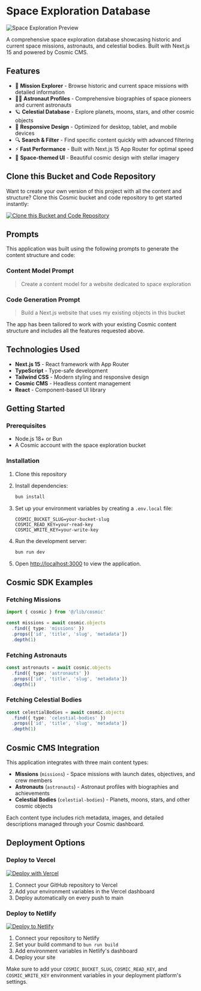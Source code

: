 # Space Exploration Database

![Space Exploration Preview](https://imgix.cosmicjs.com/290d9db0-77cb-11f0-a051-23c10f41277a-photo-1446776653964-20c1d3a81b06-1755037489099.jpg?w=1200&h=300&fit=crop&auto=format,compress)

A comprehensive space exploration database showcasing historic and current space missions, astronauts, and celestial bodies. Built with Next.js 15 and powered by Cosmic CMS.

## Features

- 🚀 **Mission Explorer** - Browse historic and current space missions with detailed information
- 👨‍🚀 **Astronaut Profiles** - Comprehensive biographies of space pioneers and current astronauts  
- 🪐 **Celestial Database** - Explore planets, moons, stars, and other cosmic objects
- 📱 **Responsive Design** - Optimized for desktop, tablet, and mobile devices
- 🔍 **Search & Filter** - Find specific content quickly with advanced filtering
- ⚡ **Fast Performance** - Built with Next.js 15 App Router for optimal speed
- 🎨 **Space-themed UI** - Beautiful cosmic design with stellar imagery

## Clone this Bucket and Code Repository

Want to create your own version of this project with all the content and structure? Clone this Cosmic bucket and code repository to get started instantly:

[![Clone this Bucket and Code Repository](https://img.shields.io/badge/Clone%20this%20Bucket-29abe2?style=for-the-badge&logo=cosmic&logoColor=white)](https://app.cosmic-staging.com/projects/new?clone_bucket=685983090c5f30f5a7412536&clone_repository=689bc01fefcf4b47c154db75)

## Prompts

This application was built using the following prompts to generate the content structure and code:

### Content Model Prompt

> Create a content model for a website dedicated to space exploration

### Code Generation Prompt

> Build a Next.js website that uses my existing objects in this bucket

The app has been tailored to work with your existing Cosmic content structure and includes all the features requested above.

## Technologies Used

- **Next.js 15** - React framework with App Router
- **TypeScript** - Type-safe development
- **Tailwind CSS** - Modern styling and responsive design
- **Cosmic CMS** - Headless content management
- **React** - Component-based UI library

## Getting Started

### Prerequisites

- Node.js 18+ or Bun
- A Cosmic account with the space exploration bucket

### Installation

1. Clone this repository
2. Install dependencies:
   ```bash
   bun install
   ```

3. Set up your environment variables by creating a `.env.local` file:
   ```env
   COSMIC_BUCKET_SLUG=your-bucket-slug
   COSMIC_READ_KEY=your-read-key
   COSMIC_WRITE_KEY=your-write-key
   ```

4. Run the development server:
   ```bash
   bun run dev
   ```

5. Open [http://localhost:3000](http://localhost:3000) to view the application.

## Cosmic SDK Examples

### Fetching Missions
```typescript
import { cosmic } from '@/lib/cosmic'

const missions = await cosmic.objects
  .find({ type: 'missions' })
  .props(['id', 'title', 'slug', 'metadata'])
  .depth(1)
```

### Fetching Astronauts
```typescript
const astronauts = await cosmic.objects
  .find({ type: 'astronauts' })
  .props(['id', 'title', 'slug', 'metadata'])
  .depth(1)
```

### Fetching Celestial Bodies
```typescript
const celestialBodies = await cosmic.objects
  .find({ type: 'celestial-bodies' })
  .props(['id', 'title', 'slug', 'metadata'])
  .depth(1)
```

## Cosmic CMS Integration

This application integrates with three main content types:

- **Missions** (`missions`) - Space missions with launch dates, objectives, and crew members
- **Astronauts** (`astronauts`) - Astronaut profiles with biographies and achievements  
- **Celestial Bodies** (`celestial-bodies`) - Planets, moons, stars, and other cosmic objects

Each content type includes rich metadata, images, and detailed descriptions managed through your Cosmic dashboard.

## Deployment Options

### Deploy to Vercel

[![Deploy with Vercel](https://vercel.com/button)](https://vercel.com/new/clone)

1. Connect your GitHub repository to Vercel
2. Add your environment variables in the Vercel dashboard
3. Deploy automatically on every push to main

### Deploy to Netlify

[![Deploy to Netlify](https://www.netlify.com/img/deploy/button.svg)](https://app.netlify.com/start/deploy)

1. Connect your repository to Netlify
2. Set your build command to `bun run build`
3. Add environment variables in Netlify's dashboard
4. Deploy your site

Make sure to add your `COSMIC_BUCKET_SLUG`, `COSMIC_READ_KEY`, and `COSMIC_WRITE_KEY` environment variables in your deployment platform's settings.

<!-- README_END -->
